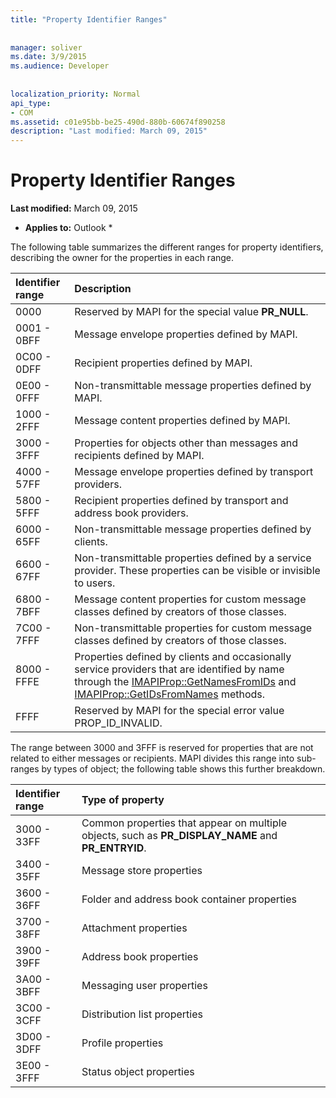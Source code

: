 ```yaml
---
title: "Property Identifier Ranges"
 
 
manager: soliver
ms.date: 3/9/2015
ms.audience: Developer
 
 
localization_priority: Normal
api_type:
- COM
ms.assetid: c01e95bb-be25-490d-880b-60674f890258
description: "Last modified: March 09, 2015"
---
```


# Property Identifier Ranges

 **Last modified:** March 09, 2015 
  
 * **Applies to:** Outlook * 
  
The following table summarizes the different ranges for property identifiers, describing the owner for the properties in each range.
  
|**Identifier range**|**Description**|
|:-----|:-----|
|0000  <br/> |Reserved by MAPI for the special value **PR_NULL**.  <br/> |
|0001 - 0BFF  <br/> |Message envelope properties defined by MAPI.  <br/> |
|0C00 - 0DFF  <br/> |Recipient properties defined by MAPI.  <br/> |
|0E00 - 0FFF  <br/> |Non-transmittable message properties defined by MAPI.  <br/> |
|1000 - 2FFF  <br/> |Message content properties defined by MAPI.  <br/> |
|3000 - 3FFF  <br/> |Properties for objects other than messages and recipients defined by MAPI.  <br/> |
|4000 - 57FF  <br/> |Message envelope properties defined by transport providers.  <br/> |
|5800 - 5FFF  <br/> |Recipient properties defined by transport and address book providers.  <br/> |
|6000 - 65FF  <br/> |Non-transmittable message properties defined by clients.  <br/> |
|6600 - 67FF  <br/> |Non-transmittable properties defined by a service provider. These properties can be visible or invisible to users.  <br/> |
|6800 - 7BFF  <br/> |Message content properties for custom message classes defined by creators of those classes.  <br/> |
|7C00 - 7FFF  <br/> |Non-transmittable properties for custom message classes defined by creators of those classes.  <br/> |
|8000 - FFFE  <br/> |Properties defined by clients and occasionally service providers that are identified by name through the [IMAPIProp::GetNamesFromIDs](imapiprop-getnamesfromids.md) and [IMAPIProp::GetIDsFromNames](imapiprop-getidsfromnames.md) methods.  <br/> |
|FFFF  <br/> |Reserved by MAPI for the special error value PROP_ID_INVALID.  <br/> |
   
The range between 3000 and 3FFF is reserved for properties that are not related to either messages or recipients. MAPI divides this range into sub-ranges by types of object; the following table shows this further breakdown. 
  
|**Identifier range**|**Type of property**|
|:-----|:-----|
|3000 - 33FF  <br/> |Common properties that appear on multiple objects, such as **PR_DISPLAY_NAME** and **PR_ENTRYID**.  <br/> |
|3400 - 35FF  <br/> |Message store properties  <br/> |
|3600 - 36FF  <br/> |Folder and address book container properties  <br/> |
|3700 - 38FF  <br/> |Attachment properties  <br/> |
|3900 - 39FF  <br/> |Address book properties  <br/> |
|3A00 - 3BFF  <br/> |Messaging user properties  <br/> |
|3C00 - 3CFF  <br/> |Distribution list properties  <br/> |
|3D00 - 3DFF  <br/> |Profile properties  <br/> |
|3E00 - 3FFF  <br/> |Status object properties  <br/> |
   


